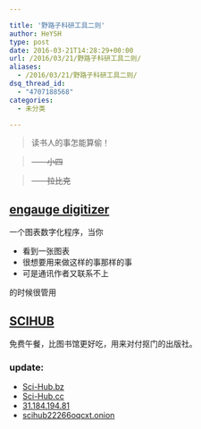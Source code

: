 ```yaml
---

title: '野路子科研工具二则'
author: HeYSH
type: post
date: 2016-03-21T14:28:29+00:00
url: /2016/03/21/野路子科研工具二则/
aliases:
  - /2016/03/21/野路子科研工具二则/
dsq_thread_id:
  - "4707188568"
categories:
  - 未分类

---
```

> 读书人的事怎能算偷！

> ~~——小四~~

> ~~——拉比克~~

[engauge digitizer](http://digitizer.sourceforge.net/)
------------------------------------------------------

一个图表数字化程序，当你

-   看到一张图表
-   很想要用来做这样的事那样的事
-   可是通讯作者又联系不上

的时候很管用

[SCIHUB](http://sci-hub.io/)
----------------------------

免费午餐，比图书馆更好吃，用来对付抠门的出版社。

### update:

-   [Sci-Hub.bz](http://Sci-Hub.bz)
-   [Sci-Hub.cc](http://Sci-Hub.cc)
-   [31.184.194.81](http://31.184.194.81)
-   [scihub22266oqcxt.onion](http://scihub22266oqcxt.onion)



